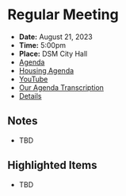 # Regular Meeting

- **Date:** August 21, 2023
- **Time:** 5:00pm
- **Place:** DSM City Hall
- [Agenda](https://councildocs.dsm.city/agendas/ag20230821.pdf)
- [Housing Agenda](https://councildocs.dsm.city/agendas/mg20230821.pdf)
- [YouTube]()
- [Our Agenda Transcription](#/view/agenda~2023~transcription~08-21_RM)
- [Details](https://www.dsm.city/citycouncil_detail_T60_R2465.php)

## Notes

- TBD

## Highlighted Items

- TBD
